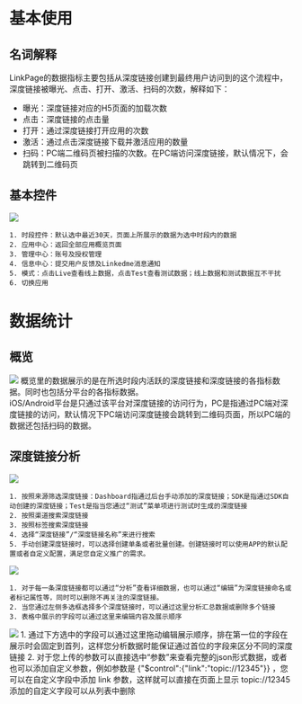 # 基本使用
## 名词解释
LinkPage的数据指标主要包括从深度链接创建到最终用户访问到的这个流程中，深度链接被曝光、点击、打开、激活、扫码的次数，解释如下：
* 曝光：深度链接对应的H5页面的加载次数
* 点击：深度链接的点击量
* 打开：通过深度链接打开应用的次数
* 激活：通过点击深度链接下载并激活应用的数量
* 扫码：PC端二维码页被扫描的次数。在PC端访问深度链接，默认情况下，会跳转到二维码页
## 基本控件
![](https://www.linkedme.cc/docs/images/5.1.2.jpg)

    1. 时段控件：默认选中最近30天，页面上所展示的数据为选中时段内的数据
    2. 应用中心：返回全部应用概览页面
    3. 管理中心：账号及授权管理
    4. 信息中心：提交用户反馈及Linkedme消息通知
    5. 模式：点击Live查看线上数据，点击Test查看测试数据；线上数据和测试数据互不干扰
    6. 切换应用

# 数据统计
## 概览
![](https://www.linkedme.cc/docs/images/5.2.1.jpg)
概览里的数据展示的是在所选时段内活跃的深度链接和深度链接的各指标数据。同时也包括分平台的各指标数据。  
iOS/Android平台是只通过该平台对深度链接的访问行为，PC是指通过PC端对深度链接的访问，默认情况下PC端访问深度链接会跳转到二维码页面，所以PC端的数据还包括扫码的数据。
## 深度链接分析
![](https://www.linkedme.cc/docs/images/5.2.2.1.jpg)

    1. 按照来源筛选深度链接：Dashboard指通过后台手动添加的深度链接；SDK是指通过SDK自动创建的深度链接；Test是指当您通过“测试”菜单项进行测试时生成的深度链接
    2. 按照渠道搜索深度链接
    3. 按照标签搜索深度链接
    4. 选择“深度链接”/“深度链接名称”来进行搜索
    5. 手动创建深度链接时，可以选择创建单条或者批量创建。创建链接时可以使用APP的默认配置或者自定义配置，满足您自定义推广的需求。
    
![](https://www.linkedme.cc/docs/images/5.2.2.2.jpg)

    1. 对于每一条深度链接都可以通过“分析”查看详细数据，也可以通过“编辑”为深度链接命名或者标记属性等，同时可以删除不再关注的深度链接。
    2. 当您通过左侧多选框选择多个深度链接时，可以通过这里分析汇总数据或删除多个链接
    3. 表格中展示的字段可以通过这里来编辑内容及展示顺序
    
![](https://www.linkedme.cc/docs/images/5.2.2.3.jpg)
    1. 通过下方选中的字段可以通过这里拖动编辑展示顺序，排在第一位的字段在展示时会固定到首列，这样您分析数据时能保证通过首位的字段来区分不同的深度链接
    2. 对于您上传的参数可以直接选中“参数”来查看完整的json形式数据，或者也可以添加自定义参数，例如参数是 {"$control":{"link":"topic://12345"}} ，您可以在自定义字段中添加 link 参数，这样就可以直接在页面上显示 topic://12345 添加的自定义字段可以从列表中删除